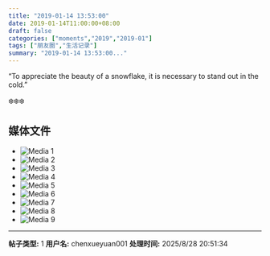 ```yaml
---
title: "2019-01-14 13:53:00"
date: 2019-01-14T11:00:00+08:00
draft: false
categories: ["moments","2019","2019-01"]
tags: ["朋友圈","生活记录"]
summary: "2019-01-14 13:53:00..."
---
```


“To appreciate the beauty of a snowflake, it is necessary to stand out in the cold.”

❄️❄️❄️

## 媒体文件

- ![Media 1](/Moments/photos/2019-01-14/201901141353000.jpg)
- ![Media 2](/Moments/photos/2019-01-14/201901141353001.jpg)
- ![Media 3](/Moments/photos/2019-01-14/201901141353002.jpg)
- ![Media 4](/Moments/photos/2019-01-14/201901141353003.jpg)
- ![Media 5](/Moments/photos/2019-01-14/201901141353004.jpg)
- ![Media 6](/Moments/photos/2019-01-14/201901141353005.jpg)
- ![Media 7](/Moments/photos/2019-01-14/201901141353006.jpg)
- ![Media 8](/Moments/photos/2019-01-14/201901141353007.jpg)
- ![Media 9](/Moments/photos/2019-01-14/201901141353008.jpg)

---

**帖子类型:** 1
**用户名:** chenxueyuan001
**处理时间:** 2025/8/28 20:51:34